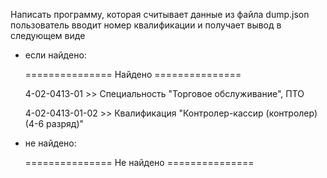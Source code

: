 Написать программу, которая считывает данные из файла dump.json
пользователь вводит номер квалификации и получает вывод в следующем виде
   - если найдено:
     
        =============== Найдено ===============
     
        4-02-0413-01 >> Специальность "Торговое обслуживание", ПТО

     
        4-02-0413-01-02 >> Квалификация "Контролер-кассир (контролер) (4-6 разряд)"

  - не найдено:
    
       =============== Не найдено ===============
